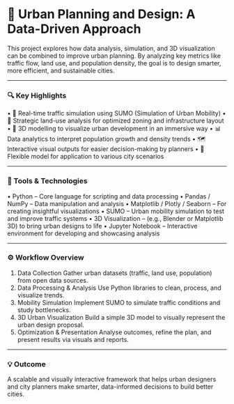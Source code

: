 
# 🌆 Urban Planning and Design: A Data-Driven Approach
This project explores how data analysis, simulation, and 3D visualization can be combined to improve urban planning. By analyzing key metrics like traffic flow, land use, and population density, the goal is to design smarter, more efficient, and sustainable cities.
________________________________________
### 🔍 Key Highlights
•	📌 Real-time traffic simulation using SUMO (Simulation of Urban Mobility)
•	🧭 Strategic land-use analysis for optimized zoning and infrastructure layout
•	🧱 3D modelling to visualize urban development in an immersive way
•	📊 Data analytics to interpret population growth and density trends
•	🗺️ Interactive visual outputs for easier decision-making by planners
•	🔁 Flexible model for application to various city scenarios
________________________________________
### 🧰 Tools & Technologies
•	Python – Core language for scripting and data processing
•	Pandas / NumPy – Data manipulation and analysis
•	Matplotlib / Plotly / Seaborn – For creating insightful visualizations
•	SUMO – Urban mobility simulation to test and improve traffic systems
•	3D Visualization – (e.g., Blender or Matplotlib 3D) to bring urban designs to life
•	Jupyter Notebook – Interactive environment for developing and showcasing analysis
________________________________________
### ⚙️ Workflow Overview
1.	Data Collection
Gather urban datasets (traffic, land use, population) from open data sources.
2.	Data Processing & Analysis
Use Python libraries to clean, process, and visualize trends.
3.	Mobility Simulation
Implement SUMO to simulate traffic conditions and study bottlenecks.
4.	3D Urban Visualization
Build a simple 3D model to visually represent the urban design proposal.
5.	Optimization & Presentation
Analyse outcomes, refine the plan, and present results via visuals and reports.
________________________________________
### 💡 Outcome
A scalable and visually interactive framework that helps urban designers and city planners make smarter, data-informed decisions to build better cities.

